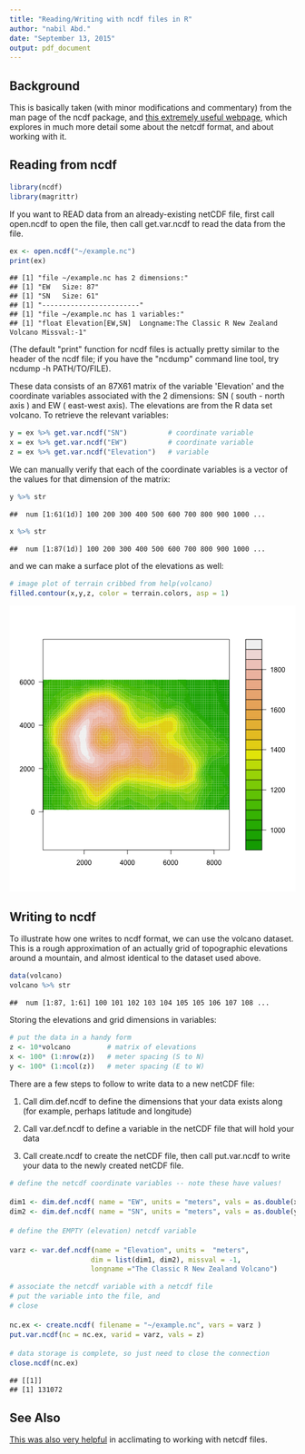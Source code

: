 ```yaml
---
title: "Reading/Writing with ncdf files in R"
author: "nabil Abd."
date: "September 13, 2015"
output: pdf_document
---
```




## Background

This is basically taken (with minor modifications and commentary) from the man page of the ncdf package, and [this extremely useful webpage](http://www.image.ucar.edu/GSP/Software/Netcdf/), which explores in much more detail some about the netcdf format, and about working with it.

## Reading from ncdf


```r
library(ncdf)
library(magrittr)
```

If you want to READ data from an already-existing netCDF file, first call open.ncdf to open the file, then call get.var.ncdf to read the data from the file.



```r
ex <- open.ncdf("~/example.nc")
print(ex)
```

```
## [1] "file ~/example.nc has 2 dimensions:"
## [1] "EW   Size: 87"
## [1] "SN   Size: 61"
## [1] "------------------------"
## [1] "file ~/example.nc has 1 variables:"
## [1] "float Elevation[EW,SN]  Longname:The Classic R New Zealand Volcano Missval:-1"
```

(The default "print" function for ncdf files is actually pretty similar to the header of the ncdf file; if you have the "ncdump" command line tool, try ncdump -h PATH/TO/FILE).

These data consists of an 87X61 matrix of the variable 'Elevation' and the coordinate variables associated with the 2 dimensions: SN ( south - north axis ) and EW ( east-west axis). The elevations are from the R data set volcano. To retrieve the relevant variables: 


```r
y = ex %>% get.var.ncdf("SN")          # coordinate variable
x = ex %>% get.var.ncdf("EW")          # coordinate variable
z = ex %>% get.var.ncdf("Elevation")   # variable
```

We can manually verify that each of the coordinate variables is a vector of the values for that dimension of the matrix:


```r
y %>% str
```

```
##  num [1:61(1d)] 100 200 300 400 500 600 700 800 900 1000 ...
```

```r
x %>% str
```

```
##  num [1:87(1d)] 100 200 300 400 500 600 700 800 900 1000 ...
```

and we can make a surface plot of the elevations as well:


```r
# image plot of terrain cribbed from help(volcano)
filled.contour(x,y,z, color = terrain.colors, asp = 1)
```

![plot of chunk unnamed-chunk-5](figure/unnamed-chunk-5-1.png) 


## Writing to ncdf

To illustrate how one writes to ncdf format, we can use the volcano dataset. This is a rough approximation of an actually grid of topographic elevations around a mountain, and almost identical to the dataset used above. 


```r
data(volcano)
volcano %>% str
```

```
##  num [1:87, 1:61] 100 101 102 103 104 105 105 106 107 108 ...
```

Storing the elevations and grid dimensions in variables:


```r
# put the data in a handy form 
z <- 10*volcano         # matrix of elevations
x <- 100* (1:nrow(z))   # meter spacing (S to N)
y <- 100* (1:ncol(z))   # meter spacing (E to W)
```

There are a few steps to follow to write data to a new netCDF file:

1. Call dim.def.ncdf to define the dimensions that your data exists along (for example, perhaps latitude and longitude)

2. Call var.def.ncdf to define a variable in the netCDF file that will hold your data

3. Call create.ncdf to create the netCDF file, then call put.var.ncdf to write your data to the newly created netCDF file.


```r
# define the netcdf coordinate variables -- note these have values!

dim1 <- dim.def.ncdf( name = "EW", units = "meters", vals = as.double(x) )
dim2 <- dim.def.ncdf( name = "SN", units = "meters", vals = as.double(y) )

# define the EMPTY (elevation) netcdf variable

varz <- var.def.ncdf(name = "Elevation", units =  "meters", 
                    dim = list(dim1, dim2), missval = -1, 
                    longname ="The Classic R New Zealand Volcano")
```




```r
# associate the netcdf variable with a netcdf file   
# put the variable into the file, and
# close

nc.ex <- create.ncdf( filename = "~/example.nc", vars = varz )
put.var.ncdf(nc = nc.ex, varid = varz, vals = z)

# data storage is complete, so just need to close the connection
close.ncdf(nc.ex)
```

```
## [[1]]
## [1] 131072
```


## See Also

[This was also very helpful](http://freakonometrics.hypotheses.org/20227) in acclimating to working with netcdf files.



